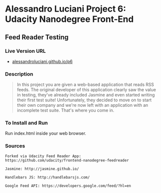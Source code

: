 # Alessandro Luciani Project 6: Udacity Nanodegree Front-End
## Feed Reader Testing

### Live Version URL
- [alessandroluciani.github.io/p6](http://alessandroluciani.github.io/p6/)

### Description
> In this project you are given a web-based application that reads RSS feeds.
> The original developer of this application clearly saw the value in testing,
> they've already included Jasmine and even started writing their first test
> suite! Unfortunately, they decided to move on to start their own company and
> we're now left with an application with an incomplete test suite. That's where
> you come in.

### To Install and Run
Run index.html inside your web browser.

### Sources
    Forked via Udacity Feed Reader App: https://github.com/udacity/frontend-nanodegree-feedreader

    Jasmine: http://jasmine.github.io/

    Handlebars JS: http://handlebarsjs.com/

    Google Feed API: https://developers.google.com/feed/?hl=en
